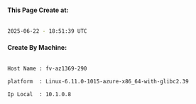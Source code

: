 
   
#### This Page Create at:

```bash

2025-06-22 - 18:51:39 UTC

```

#### Create By Machine:

```bash

Host Name : fv-az1369-290

platform  : Linux-6.11.0-1015-azure-x86_64-with-glibc2.39

Ip Local  : 10.1.0.8

```

